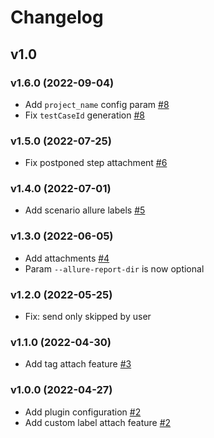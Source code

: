 # Changelog

## v1.0

### v1.6.0 (2022-09-04)

- Add `project_name` config param [#8](https://github.com/nikitanovosibirsk/vedro-allure-reporter/pull/8)
- Fix `testCaseId` generation [#8](https://github.com/nikitanovosibirsk/vedro-allure-reporter/pull/8)

### v1.5.0 (2022-07-25)

- Fix postponed step attachment [#6](https://github.com/nikitanovosibirsk/vedro-allure-reporter/pull/6)

### v1.4.0 (2022-07-01)

- Add scenario allure labels [#5](https://github.com/nikitanovosibirsk/vedro-allure-reporter/pull/5)

### v1.3.0 (2022-06-05)

- Add attachments [#4](https://github.com/nikitanovosibirsk/vedro-allure-reporter/pull/4)
- Param `--allure-report-dir` is now optional

### v1.2.0 (2022-05-25)

- Fix: send only skipped by user

### v1.1.0 (2022-04-30)

- Add tag attach feature [#3](https://github.com/nikitanovosibirsk/vedro-allure-reporter/pull/3)

### v1.0.0 (2022-04-27)

- Add plugin configuration [#2](https://github.com/nikitanovosibirsk/vedro-allure-reporter/pull/2)
- Add custom label attach feature [#2](https://github.com/nikitanovosibirsk/vedro-allure-reporter/pull/2)
